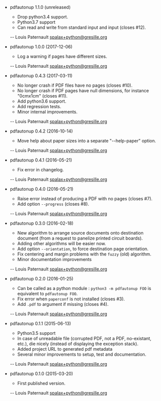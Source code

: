 * pdfautonup 1.1.0 (unreleased)

    * Drop python3.4 support.
    * Python3.7 support
    * Can read and write from standard input and input (closes #12).

    -- Louis Paternault <spalax+python@gresille.org>

* pdfautonup 1.0.0 (2017-12-06)

    * Log a warning if pages have different sizes.

    -- Louis Paternault <spalax+python@gresille.org>

* pdfautonup 0.4.3 (2017-03-11)

    * No longer crash if PDF files have no pages (closes #10).
    * No longer crash if PDF pages have null dimensions, for instance "0cmx1cm" (closes #11).
    * Add python3.6 support.
    * Add regression tests.
    * Minor internal improvements.

    -- Louis Paternault <spalax+python@gresille.org>

* pdfautonup 0.4.2 (2016-10-14)

    * Move help about paper sizes into a separate "--help-paper" option.

    -- Louis Paternault <spalax+python@gresille.org>

* pdfautonup 0.4.1 (2016-05-21)

    * Fix error in changelog.

    -- Louis Paternault <spalax+python@gresille.org>

* pdfautonup 0.4.0 (2016-05-21)

    * Raise error instead of producing a PDF with no pages (closes #7).
    * Add option `--progress` (closes #8).

    -- Louis Paternault <spalax+python@gresille.org>

* pdfautonup 0.3.0 (2016-02-18)

    * New algorithm to arrange source documents onto destination document (from a request to panelize printed circuit boards).
    * Adding other algorithms will be easier now.
    * Add option `--orientation`, to force destination page orientation.
    * Fix centering and margin problems with the `fuzzy` (old) algorithm.
    * Minor documentation improvements

    -- Louis Paternault <spalax+python@gresille.org>

* pdfautonup 0.2.0 (2016-01-25)

    * Can be called as a python module : `python3 -m pdfautonup FOO` is equivalent to `pdfautonup FOO`.
    * Fix error when `paperconf` is not installed (closes #3).
    * Add `.pdf` to argument if missing (closes #4).

    -- Louis Paternault <spalax+python@gresille.org>

* pdfautonup 0.1.1 (2015-06-13)

    * Python3.5 support
    * In case of unreadable file (corrupted PDF, not a PDF, no-existant, etc.),
      die nicely (instead of displaying the exception stack).
    * Added project URL to generated pdf metadata
    * Several minor improvements to setup, test and documentation.

    -- Louis Paternault <spalax+python@gresille.org>

* pdfautonup 0.1.0 (2015-03-20)

    * First published version.

    -- Louis Paternault <spalax+python@gresille.org>

